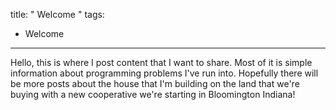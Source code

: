 title: " Welcome "
tags:
- Welcome
---


Hello, this is where I post content that I want to share.  Most of it is simple information about programming problems I've run into.  Hopefully there will be more posts about the house that I'm building on the land that we're buying with a new cooperative we're starting in Bloomington Indiana!


